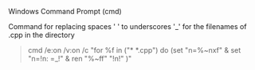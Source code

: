 Windows Command Prompt (cmd)


Command for replacing spaces ' ' to underscores '_' for the filenames of .cpp in the directory
> cmd /e:on /v:on /c "for %f in ("* *.cpp") do (set "n=%~nxf" & set "n=!n: =_!" & ren "%~ff" "!n!" )"
